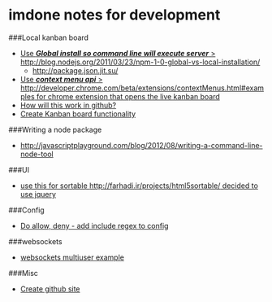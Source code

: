 imdone notes for development
==========
###Local kanban board 
- [Use ***Global install so command line will execute server*** > <http://blog.nodejs.org/2011/03/23/npm-1-0-global-vs-local-installation/>](#done:50)
   - <http://package.json.jit.su/>
- [Use ***context menu api*** > <http://developer.chrome.com/beta/extensions/contextMenus.html#examples> for chrome extension that opens the live kanban board](#todo:10)
- [How will this work in github?](#done:40)
- [Create Kanban board functionality](#done:20)

###Writing a node package
- <http://javascriptplayground.com/blog/2012/08/writing-a-command-line-node-tool>

###UI
- [use this for sortable <http://farhadi.ir/projects/html5sortable/> decided to use jquery](#done:60)

###Config
- [Do allow, deny - add include regex to config](#doing:10)

###websockets
- [websockets multiuser example](https://github.com/einaros/ws/blob/master/examples/fileapi/server.js)

###Misc
- [Create github site](#done:10)






